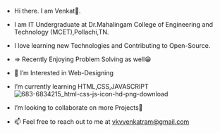 - Hi there. I am Venkat👋.
- I am IT Undergraduate at Dr.Mahalingam College of Engineering and Technology (MCET),Pollachi,TN.
- I love learning new Technologies and Contributing to Open-Source.
- => Recently Enjoying Problem Solving as well😁
- 👀 I’m Interested in Web-Designing
- I’m currently learning HTML,CSS,JAVASCRIPT ![683-6834215_html-css-js-icon-hd-png-download](https://github.com/Venkatlm10/Venkatlm10/assets/141840473/b10257b2-04b4-4367-8d5f-9b4d920b769a)

- I’m looking to collaborate on more Projects🤗
- 📫 Feel free to reach out to me at vkvvenkatram@gmail.com

<!---
Venkatlm10/Venkatlm10 is a ✨ special ✨ repository because its `README.md` (this file) appears on your GitHub profile.
You can click the Preview link to take a look at your changes.
--->
